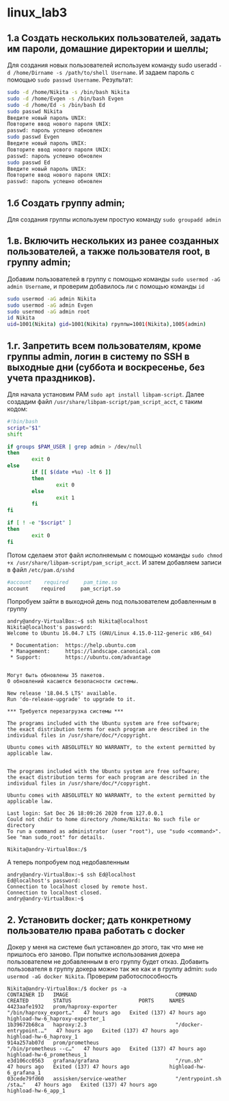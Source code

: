 # linux_lab3
## 1.a Создать нескольких пользователей, задать им пароли, домашние директории и шеллы;
Для создания новых пользователей используем команду sudo useradd ```-d /home/Dirname -s /path/to/shell Username```. И задаем пароль с помощью ```sudo passwd Username```. Результат:
```bash
sudo -d /home/Nikita -s /bin/bash Nikita
sudo -d /home/Evgen -s /bin/bash Evgen
sudo -d /home/Ed -s /bin/bash Ed
sudo passwd Nikita
Введите новый пароль UNIX:
Повторите ввод нового пароля UNIX:
passwd: пароль успешно обновлен
sudo passwd Evgen
Введите новый пароль UNIX:
Повторите ввод нового пароля UNIX:
passwd: пароль успешно обновлен
sudo passwd Ed
Введите новый пароль UNIX:
Повторите ввод нового пароля UNIX:
passwd: пароль успешно обновлен
```
## 1.б Создать группу admin;
Для создания группы используем простую команду ```sudo groupadd admin```

## 1.в. Включить нескольких из ранее созданных пользователей, а также пользователя root, в группу admin;
Добавим пользователей в группу с помощью команды ```sudo usermod -aG admin Username```, и проверим добавилось ли с помощью команды ```id```
```bash
sudo usermod -aG admin Nikita
sudo usermod -aG admin Evgen
sudo usermod -aG admin root
id Nikita
uid=1001(Nikita) gid=1001(Nikita) группы=1001(Nikita),1005(admin)
```
## 1.г. Запретить всем пользователям, кроме группы admin, логин в систему по SSH в выходные дни (суббота и воскресенье, без учета праздников).
Для начала установим PAM ```sudo apt install libpam-script```. Далее создадим файл ```/usr/share/libpam-script/pam_script_acct```, с таким кодом:
```bash
#!bin/bash
script="$1"
shift

if groups $PAM_USER | grep admin > /dev/null
then
        exit 0
else
        if [[ $(date +%u) -lt 6 ]]
        then
                exit 0
        else
                exit 1
        fi
fi

if [ ! -e "$script" ]
then
        exit 0
fi
```
Потом сделаем этот файл исполняемым с помощью команды ```sudo chmod +x /usr/share/libpam-script/pam_script_acct```. 
И затем добавляем записи в файл ```/etc/pam.d/sshd```
```bash
#account    required     pam_time.so
account    required     pam_script.so
```

Попробуем зайти в выходной день под пользователем добавленным в группу
```
andry@andry-VirtualBox:~$ ssh Nikita@localhost
Nikita@localhost's password: 
Welcome to Ubuntu 16.04.7 LTS (GNU/Linux 4.15.0-112-generic x86_64)

 * Documentation:  https://help.ubuntu.com
 * Management:     https://landscape.canonical.com
 * Support:        https://ubuntu.com/advantage


Могут быть обновлены 35 пакетов.
0 обновлений касаются безопасности системы.

New release '18.04.5 LTS' available.
Run 'do-release-upgrade' to upgrade to it.

*** Требуется перезагрузка системы ***

The programs included with the Ubuntu system are free software;
the exact distribution terms for each program are described in the
individual files in /usr/share/doc/*/copyright.

Ubuntu comes with ABSOLUTELY NO WARRANTY, to the extent permitted by
applicable law.


The programs included with the Ubuntu system are free software;
the exact distribution terms for each program are described in the
individual files in /usr/share/doc/*/copyright.

Ubuntu comes with ABSOLUTELY NO WARRANTY, to the extent permitted by
applicable law.

Last login: Sat Dec 26 18:09:26 2020 from 127.0.0.1
Could not chdir to home directory /home/Nikita: No such file or directory
To run a command as administrator (user "root"), use "sudo <command>".
See "man sudo_root" for details.

Nikita@andry-VirtualBox:/$ 
```
А теперь попробуем под недобавленным
```
andry@andry-VirtualBox:~$ ssh Ed@localhost
Ed@localhost's password: 
Connection to localhost closed by remote host.
Connection to localhost closed.
andry@andry-VirtualBox:~$ 
```

## 2. Установить docker; дать конкретному пользователю права работать с docker
Докер у меня на системе был установлен до этого, так что мне не пришлось его заново. При попытке использования докера пользователем не добавленным в его группу будет отказ. Добавить пользователя в группу докера можно так же как и в группу admin: ```sudo usermod -aG docker Nikita```. Проверим работоспособность
```
Nikita@andry-VirtualBox:/$ docker ps -a
CONTAINER ID   IMAGE                                   COMMAND                  CREATED        STATUS                      PORTS     NAMES
4423aafe1932   prom/haproxy-exporter                   "/bin/haproxy_export…"   47 hours ago   Exited (137) 47 hours ago             highload-hw-6_haproxy-exporter_1
1b39672b68ca   haproxy:2.3                             "/docker-entrypoint.…"   47 hours ago   Exited (137) 47 hours ago             highload-hw-6_haproxy_1
914a257ab07d   prom/prometheus                         "/bin/prometheus --c…"   47 hours ago   Exited (137) 47 hours ago             highload-hw-6_prometheus_1
e3d106cc0563   grafana/grafana                         "/run.sh"                47 hours ago   Exited (137) 47 hours ago             highload-hw-6_grafana_1
03cede79fd60   assisken/service-weather                "/entrypoint.sh /sta…"   47 hours ago   Exited (137) 47 hours ago             highload-hw-6_app_1
```
